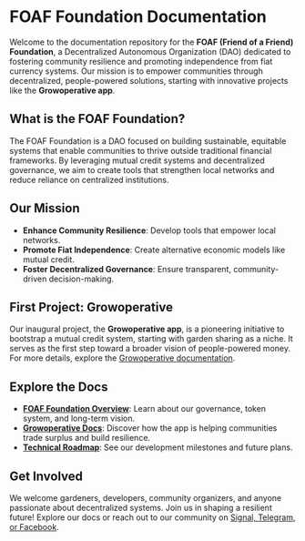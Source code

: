 # FOAF Foundation Documentation

Welcome to the documentation repository for the **FOAF (Friend of a Friend) Foundation**, a Decentralized Autonomous Organization (DAO) dedicated to fostering community resilience and promoting independence from fiat currency systems. Our mission is to empower communities through decentralized, people-powered solutions, starting with innovative projects like the **Growoperative app**.

## What is the FOAF Foundation?
The FOAF Foundation is a DAO focused on building sustainable, equitable systems that enable communities to thrive outside traditional financial frameworks. By leveraging mutual credit systems and decentralized governance, we aim to create tools that strengthen local networks and reduce reliance on centralized institutions.

## Our Mission
- **Enhance Community Resilience**: Develop tools that empower local networks.
- **Promote Fiat Independence**: Create alternative economic models like mutual credit.
- **Foster Decentralized Governance**: Ensure transparent, community-driven decision-making.

## First Project: Growoperative
Our inaugural project, the **Growoperative app**, is a pioneering initiative to bootstrap a mutual credit system, starting with garden sharing as a niche. It serves as the first step toward a broader vision of people-powered money. For more details, explore the [Growoperative documentation](./docs/growoperative/).

## Explore the Docs
- **[FOAF Foundation Overview](./docs/foaf-foundation/overview.md)**: Learn about our governance, token system, and long-term vision.
- **[Growoperative Docs](./docs/growoperative/)**: Discover how the app is helping communities trade surplus and build resilience.
- **[Technical Roadmap](./docs/technical/roadmap.md)**: See our development milestones and future plans.

## Get Involved
We welcome gardeners, developers, community organizers, and anyone passionate about decentralized systems. Join us in shaping a resilient future! Explore our docs or reach out to our community on [Signal, Telegram, or Facebook](#).
